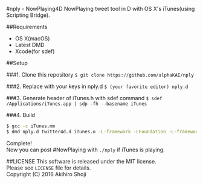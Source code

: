 #nply - NowPlaying4D
NowPlaying tweet tool in D with OS X's iTunes(using Scripting Bridge).  

##Requirements

- OS X(macOS)
- Latest DMD
- Xcode(for sdef)
  
  
##Setup

###1. Clone this repository
`$ git clone https://github.com/alphaKAI/nply`

###2. Replace with your keys in nply.d
`$ (your favorite editor) nply.d`

###3. Generate header of iTunes.h with sdef command
`$ sdef /Applications/iTunes.app | sdp -fh --basename iTunes`

###4. Build

```zsh
$ gcc -c iTunes.mm
$ dmd nply.d twitter4d.d iTunes.o -L-framework -LFoundation -L-framework -LiTunesLibrary -L-framework -LScriptingBridge
```

Complete!  
Now you can post #NowPlaying with `./nply` if iTunes is playing.  

##LICENSE
This software is released under the MIT license.  
Please see `LICENSE` file for details.  
Copyright (C) 2016 Akihiro Shoji
